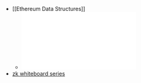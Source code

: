 - [[Ethereum Data Structures]]
	- ![2108.05513.pdf](../assets/2108.05513_1666884624900_0.pdf)
- [zk whiteboard series](https://www.youtube.com/watch?v=h-94UhJLeck&list=PLj80z0cJm8QErn3akRcqvxUsyXWC81OGq&index=1)